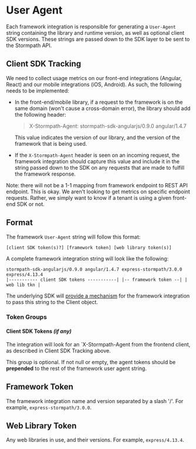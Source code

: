 # User Agent

Each framework integration is responsible for generating a `User-Agent` string containing the library and runtime version, as well as optional client SDK versions. These strings are passed down to the SDK layer to be sent to the Stormpath API.

## Client SDK Tracking

We need to collect usage metrics on our front-end integrations (Angular, React)
and our mobile integrations (iOS, Android).  As such, the following needs to be
implemented:

* In the front-end/mobile library, if a request to the framework is on the same
  domain (won't cause a cross-domain error), the library should add the
  following header:

  > X-Stormpath-Agent: stormpath-sdk-angularjs/0.9.0 angular/1.4.7
  
  This value indicates the version of our library, and the version of the 
  framework that is being used.

* If the `X-Stormpath-Agent` header is seen on an incoming request, the
  framework integration should capture this value and include it in the string passed down to the SDK on any requests that are made to fulfill the framework response.

Note: there will not be a 1-1 mapping from framework endpoint to REST API
endpoint. This is okay.  We aren't looking to get metrics on specific endpoint
requests.  Rather, we simply want to know if a tenant is using a given front-end
SDK or not.

## Format

The framework `User-Agent` string will follow this format:

```
[client SDK token(s)?] [framework token] [web library token(s)]
```

A complete framework integration string will look like the following:

```
stormpath-sdk-angularjs/0.9.0 angular/1.4.7 express-stormpath/3.0.0 express/4.13.4
|----------- client SDK tokens -----------| |-- framework token --| | web lib tkn |
```

The underlying SDK will [provide a mechanism](https://github.com/stormpath/stormpath-sdk-spec/blob/master/specifications/user-agent.md) for the framework integration to pass this string to the Client object.

### Token Groups

#### Client SDK Tokens *(if any)*

The integration will look for an `X-Stormpath-Agent from the frontend client, as described in Client SDK Tracking above.

This group is optional. If not null or empty, the agent tokens should be **prepended** to the rest of the framework user agent string.

## Framework Token

The framework integration name and version separated by a slash '/'. For example, `express-stormpath/3.0.0`.

## Web Library Token

Any web libraries in use, and their versions. For example, `express/4.13.4`.
